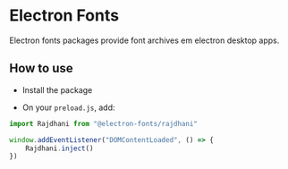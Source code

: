 # Electron Fonts

Electron fonts packages provide font archives em electron desktop apps.

## How to use

* Install the package

* On your `preload.js`, add:

```ts
import Rajdhani from "@electron-fonts/rajdhani"

window.addEventListener("DOMContentLoaded", () => {
    Rajdhani.inject()
})
```